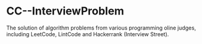# CC--InterviewProblem
The solution of algorithm problems from various programming oline judges, including LeetCode, LintCode and Hackerrank (Interview Street).
